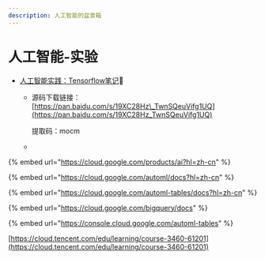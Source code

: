 ```yaml
---
description: 人工智能的盆景箱
---
```


# 人工智能-实验

* [人工智能实践：Tensorflow笔记](https://www.icourse163.org/course/PKU-1002536002?tid=1452937471)🚩
  * 源码下载链接：[https://pan.baidu.com/s/19XC28Hz\_TwnSQeuVifg1UQ](https://pan.baidu.com/s/19XC28Hz_TwnSQeuVifg1UQ) 

    提取码：mocm

  * 

{% embed url="https://cloud.google.com/products/ai?hl=zh-cn" %}

{% embed url="https://cloud.google.com/automl/docs?hl=zh-cn" %}

{% embed url="https://cloud.google.com/automl-tables/docs?hl=zh-cn" %}

{% embed url="https://cloud.google.com/bigquery/docs" %}

{% embed url="https://console.cloud.google.com/automl-tables" %}

[https://cloud.tencent.com/edu/learning/course-3460-61201](https://cloud.tencent.com/edu/learning/course-3460-61201)

